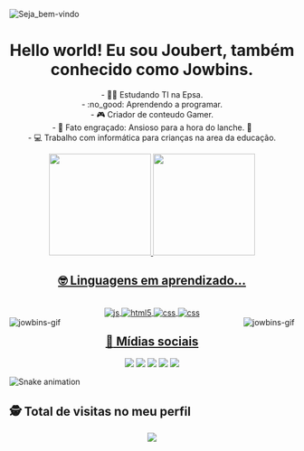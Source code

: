<img max-width="100%" align="center" alt="Seja_bem-vindo" src="https://media.discordapp.net/attachments/938245863451553833/948712720830697542/jowbins.png?width=996&height=272"></a>

# <div align="center">Hello world! Eu sou Joubert, também conhecido como Jowbins. </div>

<div>
  <p>
    <div align="center"> - 👨‍🎓 Estudando TI na Epsa. </div>
  <div align="center"> - :no_good: Aprendendo a programar. </div>
  <div align="center"> - 🎮 Criador de conteudo Gamer. </div>
<div align="center"> - 🎈 Fato engraçado: Ansioso para a hora do lanche. 🍔 </div>
<div align="center"> - 💻 Trabalho com informática para crianças na area da educação. </div>
  </p>
</div>

<div>
<div align="center">
  <a href="https://linktr.ee/jowbins">
  <img height="180em" src="https://github-readme-stats.vercel.app/api?username=jowbins&show_icons=true&theme=tokyonight&include_all_commits=true&count_private=true"/>
  <img height="180em" src="https://github-readme-stats.vercel.app/api/top-langs/?username=jowbins&layout=compact&langs_count=16&theme=tokyonight"/>
  </div>
 </div>
  

<div style="display: inline_block">

  ## <div align="center">🤓 Linguagens em aprendizado... 
<br>
 <div align="center">
  <img align="center" alt="js" src="https://img.shields.io/badge/JavaScript-F7DF1E?style=for-the-badge&logo=javascript&logoColor=black" />
  <img align="center" alt="html5" src="https://img.shields.io/badge/HTML5-E34F26?style=for-the-badge&logo=html5&logoColor=white" />
  <img align="center" alt="css" src="https://img.shields.io/badge/CSS3-1572B6?style=for-the-badge&logo=css3&logoColor=white" />
  <img align="center" alt="css" src="https://img.shields.io/badge/Bootstrap-563D7C?style=for-the-badge&logo=bootstrap&logoColor=white" />
 </div>
  
  <img align="right" alt="jowbins-gif" src="https://media.discordapp.net/attachments/938245863451553833/943964734728835153/aaaasssss-unscreen.gif">
  <img align="left" alt="jowbins-gif" src="https://cdn.discordapp.com/attachments/938245863451553833/944397421289549824/solta-o-som-1--unscreen.gif">
</div>

  ## <div align="center"> :dart: Mídias sociais </div>
  
  <div>
    <div align="center">
  <a href="https://www.youtube.com/c/jowbins" target="_blank"><img src="https://img.shields.io/badge/YouTube-FF0000?style=for-the-badge&logo=youtube&logoColor=white" target="_blank"></a>
  <a href="https://instagram.com/jowbins" target="_blank"><img src="https://img.shields.io/badge/-Instagram-%23E4405F?style=for-the-badge&logo=instagram&logoColor=white" target="_blank"></a>
 	<a href="https://www.twitch.tv/jowbins" target="_blank"><img src="https://img.shields.io/badge/Twitch-9146FF?style=for-the-badge&logo=twitch&logoColor=white" target="_blank"></a>
 <a href="https://discord.com/invite/ajKSHcchQc" target="_blank"><img src="https://img.shields.io/badge/Discord-7289DA?style=for-the-badge&logo=discord&logoColor=white" target="_blank"></a> 
  <a href = "joubert.bim@gmail.com"><img src="https://img.shields.io/badge/Gmail-D14836?style=for-the-badge&logo=gmail&logoColor=white" target="_blank"></a>
    </div>

    
  ![Snake animation](https://github.com/jowbins/jowbins/blob/output/github-contribution-grid-snake.svg)
</div>

<p align="center"> 

 ## :detective: Total de visitas no meu perfil <br>
 <p align="center"> 
   <img alingn="center" src="https://profile-counter.glitch.me/jowbins/count.svg" />
 </p>

</p>
